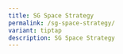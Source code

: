 ```yaml
---
title: SG Space Strategy
permalink: /sg-space-strategy/
variant: tiptap
description: SG Space Strategy
---
```

<p></p>